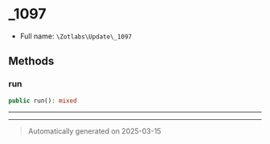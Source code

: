 
# _1097





* Full name: `\Zotlabs\Update\_1097`




## Methods


### run



```php
public run(): mixed
```












***


***
> Automatically generated on 2025-03-15
